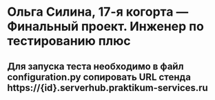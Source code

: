 # Ольга Силина, 17-я когорта — Финальный проект. Инженер по тестированию плюс
## Для запуска теста необходимо в файл configuration.py сопировать URL стенда https://{id}.serverhub.praktikum-services.ru
